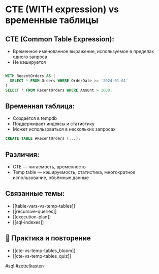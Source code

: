 # CTE (WITH expression) vs временные таблицы

## CTE (Common Table Expression):
- Временное именованное выражение, используемое в пределах одного запроса
- Не кэшируется

```sql

WITH RecentOrders AS (
  SELECT * FROM Orders WHERE OrderDate >= '2024-01-01'
)
SELECT * FROM RecentOrders WHERE Amount > 1000;

```

## Временная таблица:
- Создаётся в tempdb
- Поддерживает индексы и статистику
- Может использоваться в нескольких запросах

```sql
CREATE TABLE #RecentOrders (...);
```

## Различия:
- CTE — читаемость, временность
- Temp table — кэшируемость, статистика, многократное использование, объёмные данные

## Связанные темы:
- [[table-vars-vs-temp-tables]]
- [[recursive-queries]]
- [[execution-plan]]
- [[sql-indexes]]

## 🔁 Практика и повторение
- [[cte-vs-temp-tables_bloom]]
- [[cte-vs-temp-tables_quiz]]

#sql #zettelkasten